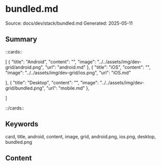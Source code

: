 # bundled.md
Source: docs/dev/stack/bundled.md
Generated: 2025-05-11

## Summary
::cards::

[
  {
    "title": "Android",
    "content": "",
    "image": "../../assets/img/dev-grid/android.png",
    "url": "android.md"
  },
  {
    "title": "iOS",
    "content": "",
    "image": "../../assets/img/dev-grid/ios.png",
    "url": "iOS.md"

  },
  {
    "title": "Desktop",
    "content": "",
    "image": "../../assets/img/dev-grid/bundled.png",
    "url": "mobile.md"
  },

]

::/cards::

## Keywords
card, title, android, content, image, grid, android.png, ios.png, desktop, bundled.png

## Content